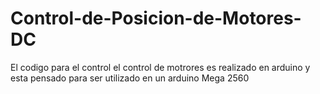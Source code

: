# Control-de-Posicion-de-Motores-DC
El codigo para el control el control de motrores es realizado en arduino y esta pensado para ser utilizado en un arduino Mega 2560
